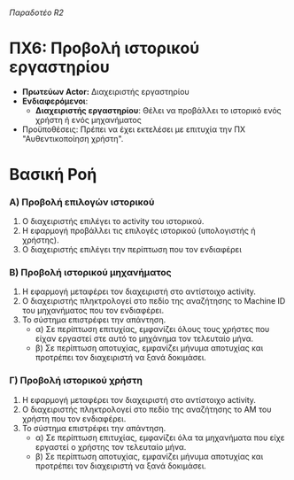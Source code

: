 ###### Παραδοτέο R2

# ΠΧ6: Προβολή ιστορικού εργαστηρίου

* **Πρωτεύων Actor:** Διαχειριστής εργαστηρίου
* **Ενδιαφερόμενοι**:
    * **Διαχειριστής εργαστηρίου**: Θέλει να προβάλλει το ιστορικό ενός χρήστη ή ενός μηχανήματος
* Προϋποθέσεις: Πρέπει να έχει εκτελέσει με επιτυχία την ΠΧ "Αυθεντικοποίηση χρήστη".

# Βασική Ροή

### Α) Προβολή επιλογών ιστορικού

1. Ο διαχειριστής επιλέγει το activity του ιστορικού.
2. Η εφαρμογή προβάλλει τις επιλογές ιστορικού (υπολογιστής ή χρήστης).
3. Ο διαχειριστής επιλέγει την περίπτωση που τον ενδιαφέρει

### Β) Προβολή ιστορικού μηχανήματος

1. Η εφαρμογή μεταφέρει τον διαχειριστή στο αντίστοιχο activity.
2. Ο διαχειριστής πληκτρολογεί στο πεδίο της αναζήτησης το Machine ID του μηχανήματος που τον ενδιαφέρει.
3. Το σύστημα επιστρέφει την απάντηση.
    * α) Σε περίπτωση επιτυχίας, εμφανίζει όλους τους χρήστες που είχαν εργαστεί στε αυτό το μηχάνημα τον τελευταίο μήνα.
    * β) Σε περίπτωση αποτυχίας, εμφανίζει μήνυμα αποτυχίας και προτρέπει τον διαχειριστή να ξανά δοκιμάσει.

### Γ) Προβολή ιστορικού χρήστη

1. Η εφαρμογή μεταφέρει τον διαχειριστή στο αντίστοιχο activity.
2. Ο διαχειριστής πληκτρολογεί στο πεδίο της αναζήτησης το ΑΜ του χρήστη που τον ενδιαφέρει.
3. Το σύστημα επιστρέφει την απάντηση.
    * α) Σε περίπτωση επιτυχίας, εμφανίζει όλα τα μηχανήματα που είχε εργαστεί ο χρήστης τον τελευταίο μήνα.
    * β) Σε περίπτωση αποτυχίας, εμφανίζει μήνυμα αποτυχίας και προτρέπει τον διαχειριστή να ξανά δοκιμάσει.